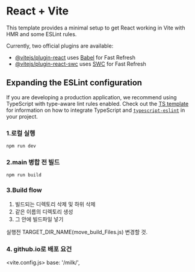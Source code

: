 # React + Vite

This template provides a minimal setup to get React working in Vite with HMR and some ESLint rules.

Currently, two official plugins are available:

- [@vitejs/plugin-react](https://github.com/vitejs/vite-plugin-react/blob/main/packages/plugin-react) uses [Babel](https://babeljs.io/) for Fast Refresh
- [@vitejs/plugin-react-swc](https://github.com/vitejs/vite-plugin-react/blob/main/packages/plugin-react-swc) uses [SWC](https://swc.rs/) for Fast Refresh

## Expanding the ESLint configuration

If you are developing a production application, we recommend using TypeScript with type-aware lint rules enabled. Check out the [TS template](https://github.com/vitejs/vite/tree/main/packages/create-vite/template-react-ts) for information on how to integrate TypeScript and [`typescript-eslint`](https://typescript-eslint.io) in your project.



### 1.로컬 실행
```
npm run dev
```

### 2.main 병합 전 빌드
```
npm run build
```

### 3.Build flow
1. 빌드되는 디렉토리 삭제 및 하위 삭제
2. 같은 이름의 디렉토리 생성
3. 그 안에 빌드파일 넣기

실행전 TARGET_DIR_NAME(move_build_Files.js) 변경할 것.


### 4. github.io로 배포 요건
<vite.config.js>
    base: '/milk/',
